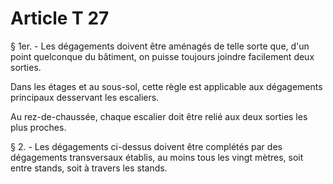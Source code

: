 # Article T 27

§ 1er. - Les dégagements doivent être aménagés de telle sorte que, d'un point quelconque du bâtiment, on puisse toujours joindre facilement deux sorties.

Dans les étages et au sous-sol, cette règle est applicable aux dégagements principaux desservant les escaliers.

Au rez-de-chaussée, chaque escalier doit être relié aux deux sorties les plus proches.

§ 2. - Les dégagements ci-dessus doivent être complétés par des dégagements transversaux établis, au moins tous les vingt mètres, soit entre stands, soit à travers les stands.
